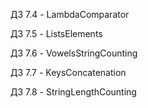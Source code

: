 

ДЗ 7.4 - LambdaComparator

ДЗ 7.5 - ListsElements

ДЗ 7.6 - VowelsStringCounting

ДЗ 7.7 - KeysСoncatenation

ДЗ 7.8 - StringLengthCounting